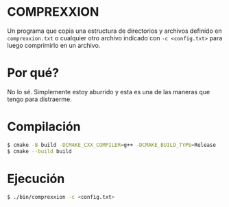 # COMPREXXION
Un programa que copia una estructura de directorios y archivos definido en `comprexxion.txt` o cualquier otro archivo indicado con `-c <config.txt>` para luego comprimirlo en un archivo.

# Por qué?
No lo sé. Simplemente estoy aburrido y esta es una de las maneras que tengo para distraerme.

# Compilación

```sh
$ cmake -B build -DCMAKE_CXX_COMPILER=g++ -DCMAKE_BUILD_TYPE=Release
$ cmake --build build
```

# Ejecución

```sh
$ ./bin/comprexxion -c <config.txt>
```
